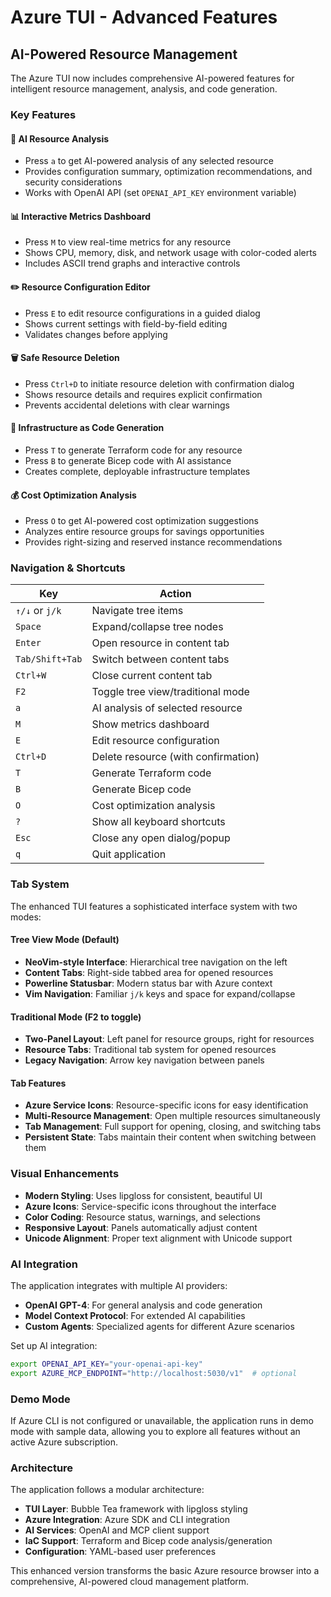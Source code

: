 # Azure TUI - Advanced Features

## AI-Powered Resource Management

The Azure TUI now includes comprehensive AI-powered features for intelligent resource management, analysis, and code generation.

### Key Features

#### 🤖 AI Resource Analysis

- Press `a` to get AI-powered analysis of any selected resource
- Provides configuration summary, optimization recommendations, and security considerations
- Works with OpenAI API (set `OPENAI_API_KEY` environment variable)

#### 📊 Interactive Metrics Dashboard

- Press `M` to view real-time metrics for any resource
- Shows CPU, memory, disk, and network usage with color-coded alerts
- Includes ASCII trend graphs and interactive controls

#### ✏️ Resource Configuration Editor

- Press `E` to edit resource configurations in a guided dialog
- Shows current settings with field-by-field editing
- Validates changes before applying

#### 🗑️ Safe Resource Deletion

- Press `Ctrl+D` to initiate resource deletion with confirmation dialog
- Shows resource details and requires explicit confirmation
- Prevents accidental deletions with clear warnings

#### 🔧 Infrastructure as Code Generation

- Press `T` to generate Terraform code for any resource
- Press `B` to generate Bicep code with AI assistance
- Creates complete, deployable infrastructure templates

#### 💰 Cost Optimization Analysis

- Press `O` to get AI-powered cost optimization suggestions
- Analyzes entire resource groups for savings opportunities
- Provides right-sizing and reserved instance recommendations

### Navigation & Shortcuts

| Key | Action |
|-----|--------|
| `↑/↓` or `j/k` | Navigate tree items |
| `Space` | Expand/collapse tree nodes |
| `Enter` | Open resource in content tab |
| `Tab/Shift+Tab` | Switch between content tabs |
| `Ctrl+W` | Close current content tab |
| `F2` | Toggle tree view/traditional mode |
| `a` | AI analysis of selected resource |
| `M` | Show metrics dashboard |
| `E` | Edit resource configuration |
| `Ctrl+D` | Delete resource (with confirmation) |
| `T` | Generate Terraform code |
| `B` | Generate Bicep code |
| `O` | Cost optimization analysis |
| `?` | Show all keyboard shortcuts |
| `Esc` | Close any open dialog/popup |
| `q` | Quit application |

### Tab System

The enhanced TUI features a sophisticated interface system with two modes:

#### **Tree View Mode (Default)**
- **NeoVim-style Interface**: Hierarchical tree navigation on the left
- **Content Tabs**: Right-side tabbed area for opened resources  
- **Powerline Statusbar**: Modern status bar with Azure context
- **Vim Navigation**: Familiar `j/k` keys and space for expand/collapse

#### **Traditional Mode (F2 to toggle)**
- **Two-Panel Layout**: Left panel for resource groups, right for resources
- **Resource Tabs**: Traditional tab system for opened resources
- **Legacy Navigation**: Arrow key navigation between panels

#### **Tab Features**
- **Azure Service Icons**: Resource-specific icons for easy identification
- **Multi-Resource Management**: Open multiple resources simultaneously
- **Tab Management**: Full support for opening, closing, and switching tabs
- **Persistent State**: Tabs maintain their content when switching between them

### Visual Enhancements

- **Modern Styling**: Uses lipgloss for consistent, beautiful UI
- **Azure Icons**: Service-specific icons throughout the interface
- **Color Coding**: Resource status, warnings, and selections
- **Responsive Layout**: Panels automatically adjust content
- **Unicode Alignment**: Proper text alignment with Unicode support

### AI Integration

The application integrates with multiple AI providers:

- **OpenAI GPT-4**: For general analysis and code generation
- **Model Context Protocol**: For extended AI capabilities
- **Custom Agents**: Specialized agents for different Azure scenarios

Set up AI integration:

```bash
export OPENAI_API_KEY="your-openai-api-key"
export AZURE_MCP_ENDPOINT="http://localhost:5030/v1"  # optional
```

### Demo Mode

If Azure CLI is not configured or unavailable, the application runs in demo mode with sample data, allowing you to explore all features without an active Azure subscription.

### Architecture

The application follows a modular architecture:

- **TUI Layer**: Bubble Tea framework with lipgloss styling
- **Azure Integration**: Azure SDK and CLI integration
- **AI Services**: OpenAI and MCP client support
- **IaC Support**: Terraform and Bicep code analysis/generation
- **Configuration**: YAML-based user preferences

This enhanced version transforms the basic Azure resource browser into a comprehensive, AI-powered cloud management platform.
